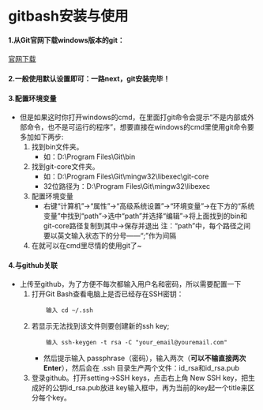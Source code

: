 # gitbash安装与使用


#### 1.从Git官网下载windows版本的git：
<a href="http://git-scm.com/downloads" target="_blank">官网下载</a>



#### 2.一般使用默认设置即可：一路next，git安装完毕！


#### 3.配置环境变量
  * 但是如果这时你打开windows的cmd，在里面打git命令会提示“不是内部或外部命令，也不是可运行的程序”，想要直接在windows的cmd里使用git命令要多加如下两步:
    1. 找到bin文件夹。
       * 如：D:\Program Files\Git\bin
    2. 找到git-core文件夹。
       * 如：D:\Program Files\Git\mingw32\libexec\git-core
       * 32位路径为：D:\Program Files\Git\mingw32\libexec
    3. 配置环境变量
       * 右键“计算机”->“属性”->“高级系统设置”->“环境变量”->在下方的“系统变量”中找到“path”->选中“path”并选择“编辑”->将上面找到的bin和git-core路径复制到其中->保存并退出
                 注：“path”中，每个路径之间要以英文输入状态下的分号——“;”作为间隔
    4. 在就可以在cmd里尽情的使用git了~

#### 4.与github关联
   * 上传至github，为了方便不每次都输入用户名和密码，所以需要配置一下
     1. 打开Git Bash查看电脑上是否已经存在SSH密钥：
        ```
            输入 cd ~/.ssh
        ```
     2. 若显示无法找到该文件则要创建新的ssh key;
        ```
            输入 ssh-keygen -t rsa -C "your_email@youremail.com"
        ```
        * 然后提示输入 passphrase（密码），输入两次（**可以不输直接两次Enter**），然后会在 .ssh 目录生产两个文件：id_rsa和id_rsa.pub
     3.  登录github。打开setting->SSH keys，点击右上角 New SSH key，把生成好的公钥id_rsa.pub放进 key输入框中，再为当前的key起一个title来区分每个key。
